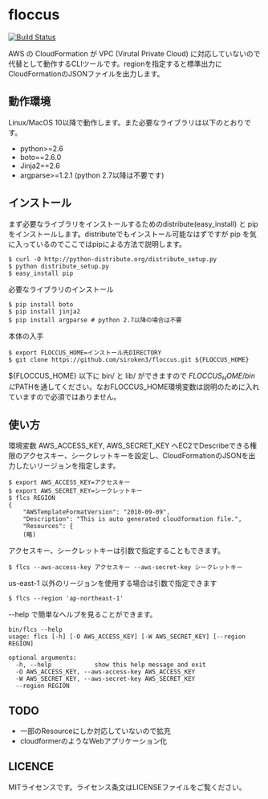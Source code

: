 # floccus

[![Build Status](https://travis-ci.org/siroken3/floccus.png)](https://travis-ci.org/siroken3/floccus)

AWS の CloudFormation が VPC (Virutal Private Cloud) に対応していないので代替として動作するCLIツールです。regionを指定すると標準出力にCloudFormationのJSONファイルを出力します。

## 動作環境
Linux/MacOS 10以降で動作します。また必要なライブラリは以下のとおりです。

* python>=2.6
* boto==2.6.0
* Jinja2==2.6
* argparse>=1.2.1 (python 2.7以降は不要です)

## インストール

まず必要なライブラリをインストールするためのdistribute(easy_install) と pipをインストールします。distributeでもインストール可能なはずですが pip を気に入っているのでここではpipによる方法で説明します。

    $ curl -O http://python-distribute.org/distribute_setup.py
    $ python distribute_setup.py
    $ easy_install pip

必要なライブラリのインストール

    $ pip install boto
    $ pip install jinja2
    $ pip install argparse # python 2.7以降の場合は不要

本体の入手

    $ export FLOCCUS_HOME=インストール先DIRECTORY
    $ git clone https://github.com/siroken3/floccus.git ${FLOCCUS_HOME}

${FLOCCUS_HOME} 以下に bin/ と lib/ ができますので ${FLOCCUS_HOME}/bin に$PATHを通してください。なおFLOCCUS_HOME環境変数は説明のために入れていますので必須ではありません。

## 使い方

環境変数 AWS_ACCESS_KEY, AWS_SECRET_KEY へEC2でDescribeできる権限のアクセスキー、シークレットキーを設定し、CloudFormationのJSONを出力したいリージョンを指定します。

    $ export AWS_ACCESS_KEY=アクセスキー
    $ export AWS_SECRET_KEY=シークレットキー
    $ flcs REGION
    {
        "AWSTemplateFormatVersion": "2010-09-09",
        "Description": "This is auto generated cloudformation file.",
        "Resources": {
        (略)

アクセスキー、シークレットキーは引数で指定することもできます。

    $ flcs --aws-access-key アクセスキー --aws-secret-key シークレットキー

us-east-1 以外のリージョンを使用する場合は引数で指定できます

    $ flcs --region 'ap-northeast-1'

--help で簡単なヘルプを見ることができます。

    bin/flcs --help
    usage: flcs [-h] [-O AWS_ACCESS_KEY] [-W AWS_SECRET_KEY] [--region REGION]
    
    optional arguments:
      -h, --help            show this help message and exit
      -O AWS_ACCESS_KEY, --aws-access-key AWS_ACCESS_KEY
      -W AWS_SECRET_KEY, --aws-secret-key AWS_SECRET_KEY
      --region REGION

## TODO
* 一部のResourceにしか対応していないので拡充
* cloudformerのようなWebアプリケーション化

## LICENCE
MITライセンスです。ライセンス条文はLICENSEファイルをご覧ください。
